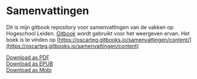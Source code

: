 # Samenvattingen

Dit is mijn gitbook repository voor samenvattingen van de vakken op Hogeschool Leiden. [Gitbook](https://gitbook.com) wordt gebruikt voor het weergeven ervan. Het boek is te vinden op [https://oscarteg.gitbooks.io/samenvattingen/content/](https://oscarteg.gitbooks.io/samenvattingen/content)

[Download as PDF](https://www.gitbook.com/download/pdf/book/oscarteg/samenvattingen)  
[Download as EPUB](https://www.gitbook.com/download/epub/book/oscarteg/samenvattingen)  
[Download as Mobi](https://www.gitbook.com/download/mobi/book/oscarteg/samenvattingen)  
